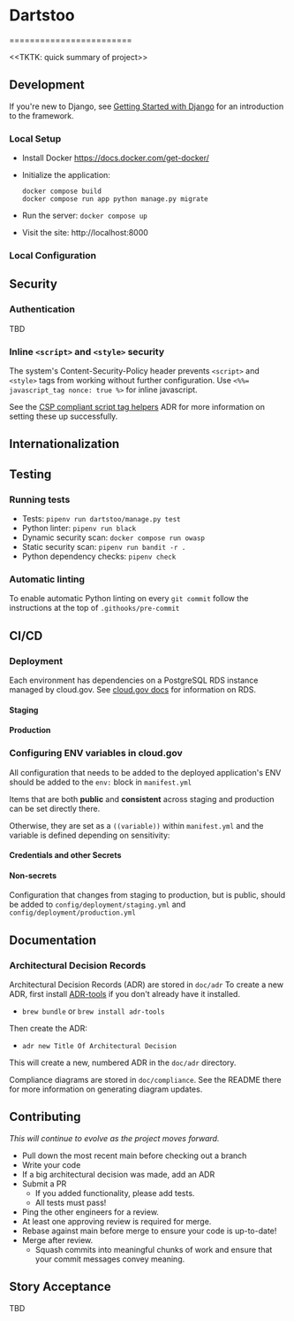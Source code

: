 # Dartstoo
========================

<<TKTK: quick summary of project>>

## Development

If you're new to Django, see [Getting Started with
Django](https://www.djangoproject.com/start/) for an introduction to the
framework.

### Local Setup

* Install Docker <https://docs.docker.com/get-docker/>
* Initialize the application:

  ```shell
  docker compose build
  docker compose run app python manage.py migrate
  ```
* Run the server: `docker compose up`
* Visit the site: http://localhost:8000

### Local Configuration

## Security

### Authentication

TBD

### Inline `<script>` and `<style>` security

The system's Content-Security-Policy header prevents `<script>` and `<style>`
tags from working without further configuration. Use `<%%= javascript_tag
nonce: true %>` for inline javascript.

See the [CSP compliant script tag helpers](./doc/adr/0004-rails-csp-compliant-script-tag-helpers.md) ADR for
more information on setting these up successfully.

## Internationalization

## Testing

### Running tests

* Tests: `pipenv run dartstoo/manage.py test`
* Python linter: `pipenv run black`
* Dynamic security scan: `docker compose run owasp`
* Static security scan: `pipenv run bandit -r .`
* Python dependency checks: `pipenv check`


### Automatic linting

To enable automatic Python linting on every `git commit` follow the instructions
at the top of `.githooks/pre-commit`

## CI/CD

### Deployment

Each environment has dependencies on a PostgreSQL RDS instance managed by cloud.gov.
See [cloud.gov docs](https://cloud.gov/docs/services/relational-database/) for information on RDS.

#### Staging


#### Production


### Configuring ENV variables in cloud.gov

All configuration that needs to be added to the deployed application's ENV should be added to
the `env:` block in `manifest.yml`

Items that are both **public** and **consistent** across staging and production can be set directly there.

Otherwise, they are set as a `((variable))` within `manifest.yml` and the variable is defined depending on sensitivity:

#### Credentials and other Secrets

#### Non-secrets

Configuration that changes from staging to production, but is public, should be added to `config/deployment/staging.yml` and `config/deployment/production.yml`

## Documentation

### Architectural Decision Records

Architectural Decision Records (ADR) are stored in `doc/adr`
To create a new ADR, first install [ADR-tools](https://github.com/npryce/adr-tools) if you don't
already have it installed.
* `brew bundle` or `brew install adr-tools`

Then create the ADR:
*  `adr new Title Of Architectural Decision`

This will create a new, numbered ADR in the `doc/adr` directory.

Compliance diagrams are stored in `doc/compliance`. See the README there for more information on
generating diagram updates.

## Contributing

*This will continue to evolve as the project moves forward.*

* Pull down the most recent main before checking out a branch
* Write your code
* If a big architectural decision was made, add an ADR
* Submit a PR
  * If you added functionality, please add tests.
  * All tests must pass!
* Ping the other engineers for a review.
* At least one approving review is required for merge.
* Rebase against main before merge to ensure your code is up-to-date!
* Merge after review.
  * Squash commits into meaningful chunks of work and ensure that your commit messages convey meaning.

## Story Acceptance

TBD